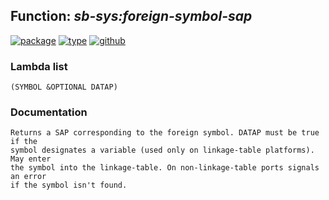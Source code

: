 ## Function: ***sb-sys:foreign-symbol-sap***
[![package](https://img.shields.io/badge/Package-SB--SYS-5f9ea0.svg?style=social&colorA=999999)](../) [![type](https://img.shields.io/badge/Type-Function-5f9ea0.svg?style=social&colorA=999999)](../#function) [![github](https://img.shields.io/badge/GitHub-View_the_source-5f9ea0.svg?style=social&colorA=999999&logo=github)](https://github.com/sbcl/sbcl/blob/master/src/code/foreign.lisp/) 
### Lambda list
```
(SYMBOL &OPTIONAL DATAP)
```
### Documentation
```
Returns a SAP corresponding to the foreign symbol. DATAP must be true if the
symbol designates a variable (used only on linkage-table platforms). May enter
the symbol into the linkage-table. On non-linkage-table ports signals an error
if the symbol isn't found.
```
